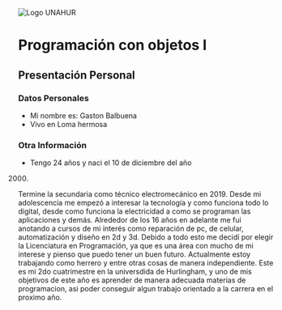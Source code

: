 ![Logo UNAHUR](./UNAHUR.png)

# Programación con objetos I
## Presentación Personal

### Datos Personales
- Mi nombre es: Gaston Balbuena
- Vivo en Loma hermosa


### Otra Información
- Tengo 24 años y naci el 10 de diciembre del año
2000.
Termine la secundaria como técnico electromecánico en 2019.
Desde mi adolescencia me empezó a interesar la tecnología y como funciona todo lo
digital, desde como funciona la electricidad a como se programan las aplicaciones y
demás. Alrededor de los 16 años en adelante me fui anotando a cursos de mi interés
como reparación de pc, de celular, automatización y diseño en 2d y 3d.
Debido a todo esto me decidí por elegir la Licenciatura en Programación, ya que es una
área con mucho de mi interese y pienso que puedo tener un buen futuro.
Actualmente estoy trabajando como herrero y entre otras cosas de manera independiente.
Este es mi 2do cuatrimestre en la universdida de Hurlingham, y uno de mis objetivos de
este año es aprender de manera adecuada materias de programacion, asi poder conseguir
algun trabajo orientado a la carrera en el proximo año. 

